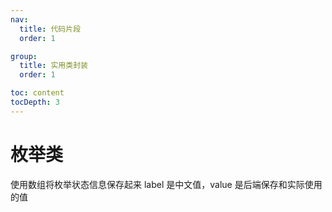 ```yaml
---
nav:
  title: 代码片段
  order: 1

group:
  title: 实用类封装
  order: 1

toc: content
tocDepth: 3
---
```


# 枚举类

使用数组将枚举状态信息保存起来
label 是中文值，value 是后端保存和实际使用的值
